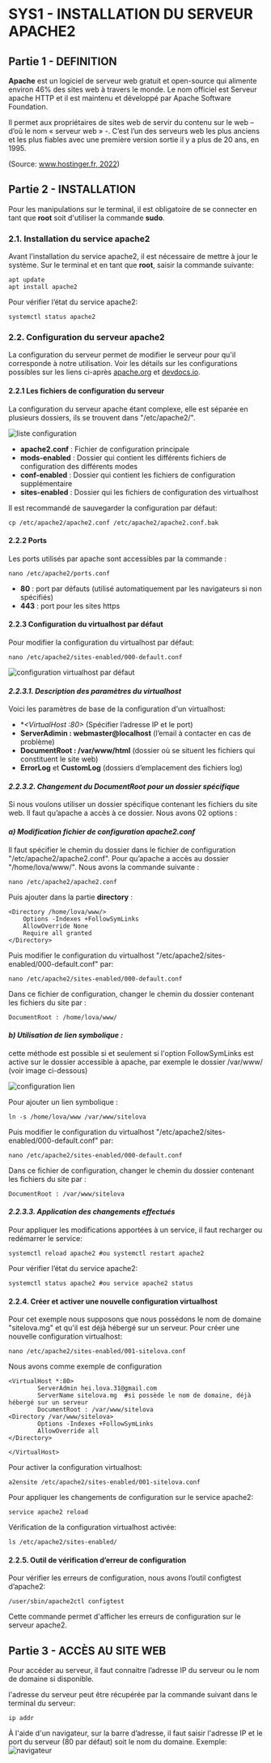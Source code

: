 # SYS1 - INSTALLATION DU SERVEUR APACHE2
## Partie 1 - DEFINITION
**Apache** est un logiciel de serveur web gratuit et open-source qui alimente environ 46% des sites web à travers le monde. Le nom officiel est Serveur apache HTTP et il est maintenu et développé par Apache Software Foundation.

Il permet aux propriétaires de sites web de servir du contenu sur le web – d’où le nom « serveur web » -. C’est l’un des serveurs web les plus anciens et les plus fiables avec une première version sortie il y a plus de 20 ans, en 1995.

\(Source: [www.hostinger.fr, 2022](https://www.hostinger.fr/tutoriels/quest-ce-quapache-serveur-web-apache/)\)

## Partie 2 - INSTALLATION
Pour les manipulations sur le terminal, il est obligatoire de se connecter en tant que **root** soit d'utiliser la commande **sudo**.
### 2.1.	Installation du service apache2
Avant l'installation du service apache2, il est nécessaire de mettre à jour le système.
Sur le terminal et en tant que **root**, saisir la commande suivante:
```
apt update
apt install apache2
```

Pour vérifier l’état du service apache2:
```
systemctl status apache2
```

### 2.2.	Configuration du serveur apache2

La configuration du serveur permet de modifier le serveur pour qu'il corresponde à notre utilisation. 
Voir les détails sur les configurations possibles sur les liens ci-après [apache.org](https://httpd.apache.org/docs/2.4/) et [devdocs.io](https://devdocs.io/apache_http_server/).

#### 2.2.1  Les fichiers de configuration du serveur 
La configuration du serveur apache étant complexe, elle est séparée en plusieurs dossiers, ils se trouvent dans "/etc/apache2/".

![liste configuration](D:/Etudes/HEI/SYS1/examen\1/lova/apache2/img/apache2_config.png)
* **apache2.conf** : Fichier de configuration principale
* **mods-enabled** : Dossier qui contient les différents fichiers de configuration des différents modes
* **conf-enabled** : Dossier qui contient les fichiers de configuration supplémentaire
* **sites-enabled** : Dossier qui les fichiers de configuration des virtualhost 

Il est recommandé de sauvegarder la configuration par défaut:
```
cp /etc/apache2/apache2.conf /etc/apache2/apache2.conf.bak
```

#### 2.2.2  Ports
Les ports utilisés par apache sont accessibles par la commande : 
```
nano /etc/apache2/ports.conf
```
* **80** : port par défauts (utilisé automatiquement par les navigateurs si non spécifiés)
* **443** : port pour les sites https

#### 2.2.3 Configuration du virtualhost par défaut
Pour modifier la configuration du virtualhost par défaut:
```
nano /etc/apache2/sites-enabled/000-default.conf
```

![configuration virtualhost par défaut](D:/Etudes/HEI/SYS1/examen\1/lova/apache2/img/apache2_config_virtualhost.png)

#### *2.2.3.1. Description des paramètres du virtualhost*
Voici les paramètres de base de la configuration d'un virtualhost:
* **<VirtualHost *:80>** (Spécifier l’adresse IP et le port)
* **ServerAdimin : webmaster@localhost** (l’email à contacter en cas de problème)
* **DocumentRoot : /var/www/html** (dossier où se situent les fichiers qui constituent le site web)
* **ErrorLog** et **CustomLog** (dossiers d’emplacement des fichiers log)

#### *2.2.3.2. Changement du DocumentRoot pour un dossier spécifique*
Si nous voulons utiliser un dossier spécifique contenant les fichiers du site web. Il faut qu’apache a accès à ce dossier. Nous avons 02 options :
#### *a) Modification fichier de configuration apache2.conf*
Il faut spécifier le chemin du dossier dans le fichier de configuration 
"/etc/apache2/apache2.conf".
Pour qu’apache a accès au dossier "/home/lova/www/". Nous avons la commande suivante :
```
nano /etc/apache2/apache2.conf
```
Puis ajouter dans la partie **directory** :
```
<Directory /home/lova/www/>
    Options -Indexes +FollowSymLinks
    AllowOverride None
    Require all granted
</Directory>
```
Puis modifier le configuration du virtualhost "/etc/apache2/sites-enabled/000-default.conf" par:
```
nano /etc/apache2/sites-enabled/000-default.conf
```
Dans ce fichier de configuration, changer le chemin du dossier contenant les fichiers du site par :
```
DocumentRoot : /home/lova/www/
```

#### *b) Utilisation de lien symbolique :*
cette méthode est possible si et seulement si l'option FollowSymLinks est active sur le dossier accessible à apache, par exemple le dossier /var/www/ (voir image ci-dessous)

![configuration lien](D:/Etudes/HEI/SYS1/examen\1/lova/apache2/img/apache2_config_lien.png)

Pour ajouter un lien symbolique :
```
ln -s /home/lova/www /var/www/sitelova
```
Puis modifier le configuration du virtualhost "/etc/apache2/sites-enabled/000-default.conf" par:
```
nano /etc/apache2/sites-enabled/000-default.conf
```
Dans ce fichier de configuration, changer le chemin du dossier contenant les fichiers du site par :
```
DocumentRoot : /var/www/sitelova
```
#### *2.2.3.3. Application des changements effectués*
Pour appliquer les modifications apportées à un service, il faut recharger ou redémarrer le service:
```
systemctl reload apache2 #ou systemctl restart apache2
```
Pour vérifier l’état du service apache2:
```
systemctl status apache2 #ou service apache2 status
```

#### 2.2.4.	Créer et activer une nouvelle configuration virtualhost
Pour cet exemple nous supposons que nous possédons le nom de domaine "sitelova.mg" et qu'il est déjà hébergé sur un serveur.
Pour créer une nouvelle configuration virtualhost:
```
nano /etc/apache2/sites-enabled/001-sitelova.conf
```
Nous avons comme exemple de configuration
```
<VirtualHost *:80>
        ServerAdmin hei.lova.31@gmail.com
        ServerName sitelova.mg  #si possède le nom de domaine, déjà hébergé sur un serveur
        DocumentRoot : /var/www/sitelova
<Directory /var/www/sitelova>
        Options -Indexes +FollowSymLinks
        AllowOverride all
</Directory>

</VirtualHost>
```
Pour activer la configuration virtualhost:
```
a2ensite /etc/apache2/sites-enabled/001-sitelova.conf
```

Pour appliquer les changements de configuration sur le service apache2:
```
service apache2 reload
```

Vérification de la configuration virtualhost activée:
```
ls /etc/apache2/sites-enabled/ 
```

#### 2.2.5.	Outil de vérification d’erreur de configuration
Pour vérifier les erreurs de configuration, nous avons l’outil configtest d’apache2:
```
/user/sbin/apache2ctl configtest
```
Cette commande permet d'afficher les erreurs de configuration sur le serveur apache2.



## Partie 3 - ACCÈS AU SITE WEB 

Pour accéder au serveur, il faut connaitre l’adresse IP du serveur ou le nom de domaine si disponible.

l'adresse du serveur peut être récupérée par la commande suivant dans le terminal du serveur:
```
ip addr
```

À l'aide d'un navigateur, sur la barre d’adresse, il faut saisir l'adresse IP et le port du serveur (80 par défaut) soit le nom du domaine.
Exemple:
![navigateur](D:/Etudes/HEI/SYS1/examen\1/lova/apache2/img/apache2_navigateur.png)
